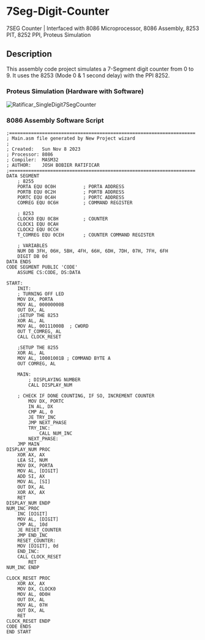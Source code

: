 # 7Seg-Digit-Counter
7SEG Counter | Interfaced with 8086 Microprocessor, 8086 Assembly, 8253 PIT, 8252 PPI, Proteus Simulation
## Description
This assembly code project simulates a 7-Segment digit counter from 0 to 9. It uses the 8253 (Mode 0 & 1 second delay) with the PPI 8252. 

### Proteus Simulation (Hardware with Software)

![Ratificar_SingleDigit7SegCounter](https://github.com/not-joosh/7Seg-Digit-Counter/assets/105687297/37192c7e-b321-40ee-b826-c9aca7373182)


### 8086 Assembly Software Script 

```assembly
;====================================================================
; Main.asm file generated by New Project wizard
;
; Created:   Sun Nov 8 2023
; Processor: 8086
; Compiler:  MASM32
; AUTHOR:    JOSH BOBIER RATIFICAR
;====================================================================
DATA SEGMENT   
    ; 8255
    PORTA EQU 0C0H  		; PORTA ADDRESS                                       
    PORTB EQU 0C2H  		; PORTB ADDRESS                                     
    PORTC EQU 0C4H  		; PORTC ADDRESS    
    COMREG EQU 0C6H  		; COMMAND REGISTER   
    
    ; 8253
    CLOCK0 EQU 0C8H 		; COUNTER
    CLOCK1 EQU 0CAH
    CLOCK2 EQU 0CCH
    T_COMREG EQU 0CEH		; COUNTER COMMAND REGISTER	     
    
    ; VARIABLES	
    NUM DB 3FH, 06H, 5BH, 4FH, 66H, 6DH, 7DH, 07H, 7FH, 6FH 
    DIGIT DB 0d                                                                  
DATA ENDS
CODE SEGMENT PUBLIC 'CODE'
    ASSUME CS:CODE, DS:DATA

START:
    INIT:
    ; TURNING OFF LED
    MOV DX, PORTA
    MOV AL, 00000000B
    OUT DX, AL
    ;SETUP THE 8253
    XOR AL, AL
    MOV AL, 00111000B  ; CWORD
    OUT T_COMREG, AL         
    CALL CLOCK_RESET
    
    ;SETUP THE 8255 
    XOR AL, AL
    MOV AL, 10001001B ; COMMAND BYTE A 
    OUT COMREG, AL
    
    MAIN:        
        ; DISPLAYING NUMBER 
        CALL DISPLAY_NUM   
	
	; CHECK IF DONE COUNTING, IF SO, INCREMENT COUNTER
        MOV DX, PORTC
        IN AL, DX
        CMP AL, 0
        JE TRY_INC
        JMP NEXT_PHASE
        TRY_INC:                            
            CALL NUM_INC  
        NEXT_PHASE:
    JMP MAIN 
DISPLAY_NUM PROC 
    XOR AX, AX   
    LEA SI, NUM  
    MOV DX, PORTA
    MOV AL, [DIGIT]   
    ADD SI, AX
    MOV AL, [SI]
    OUT DX, AL   
    XOR AX, AX
    RET
DISPLAY_NUM ENDP
NUM_INC PROC            
    INC [DIGIT]
    MOV AL, [DIGIT]
    CMP AL, 10d    
    JE RESET_COUNTER  
    JMP END_INC
    RESET_COUNTER:
    MOV [DIGIT], 0d
    END_INC:
	CALL CLOCK_RESET
        RET
NUM_INC ENDP    

CLOCK_RESET PROC
    XOR AX, AX
    MOV DX, CLOCK0
    MOV AL, 0D0H
    OUT DX, AL   
    MOV AL, 07H
    OUT DX, AL
    RET
CLOCK_RESET ENDP 
CODE ENDS
END START

```

